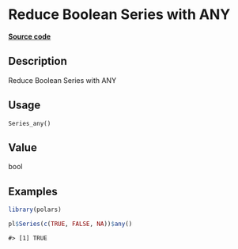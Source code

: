 

# Reduce Boolean Series with ANY

[**Source code**](https://github.com/pola-rs/r-polars/tree/main/R/series__series.R#L632)

## Description

Reduce Boolean Series with ANY

## Usage

<pre><code class='language-R'>Series_any()
</code></pre>

## Value

bool

## Examples

``` r
library(polars)

pl$Series(c(TRUE, FALSE, NA))$any()
```

    #> [1] TRUE
